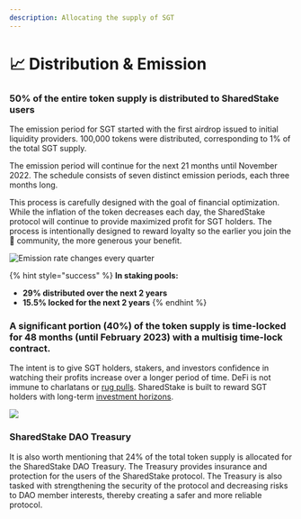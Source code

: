 ```yaml
---
description: Allocating the supply of SGT
---
```


# 📈 Distribution & Emission

### **50% of the entire token supply is distributed to SharedStake users** 

The emission period for SGT started with the first airdrop issued to initial liquidity providers. 100,000 tokens were distributed, corresponding to 1% of the total SGT supply.

The emission period will continue for the next 21 months until November 2022. The schedule consists of seven distinct emission periods, each three months long. 

This process is carefully designed with the goal of financial optimization. While the inflation of the token decreases each day, the SharedStake protocol will continue to provide maximized profit for SGT holders. The process is intentionally designed to reward loyalty so the earlier you join the 🥩 community, the more generous your benefit.

![Emission rate changes every quarter](https://lh4.googleusercontent.com/OsMU6l3sCCNo3QBAAi5xj0P0pXBXKSk-asFGJPYQ5KnVih9wSJ4ogdA6w92WZG-3k7Zb--upwTYZKa3L5LVStJMMXQErBo74CYoD62SKySVTaePHDspC-tm3rSlZOMcQdxbeM2yf)

{% hint style="success" %}
 **In staking pools:**

* **29% distributed over the next 2 years**
* **15.5% locked for the next 2 years**
{% endhint %}

### **A significant portion \(40%\) of the token supply is time-locked for 48 months \(until February 2023\) with a multisig time-lock contract.**

The intent is to give SGT holders, stakers, and investors confidence in watching their profits increase over a longer period of time. DeFi is not immune to charlatans or [rug pulls](https://www.investopedia.com/articles/forex/042315/beware-these-five-bitcoin-scams.asp#defi-rug-pulls). SharedStake is built to reward SGT holders with long-term [investment horizons](https://www.investopedia.com/terms/i/investment_horizon.asp).

![](https://lh5.googleusercontent.com/UaUwJhLIMu4iTyXGN_Nua5A7eqsOa8Efr1zO8jVUZnZa7G5Wlk1MNPaF25uHQwPuuWewhtORh1f_nLKITKOW0gkliGCzmGUVBs2VwYf_5mvehlk3GgPKC2XYxgoi6KtoABqr_W8v)

### SharedStake DAO Treasury

It is also worth mentioning that 24% of the total token supply is allocated for the SharedStake DAO Treasury. The Treasury provides insurance and protection for the users of the SharedStake protocol. The Treasury is also tasked with strengthening the security of the protocol and decreasing risks to DAO member interests, thereby creating a safer and more reliable protocol.

